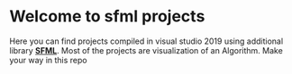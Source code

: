  # Welcome to sfml projects
 
 Here you can find projects compiled in visual studio 2019 using additional library [**SFML**](https://www.sfml-dev.org/).
 Most of the projects are visualization of an Algorithm.
 Make your way in this repo 
 